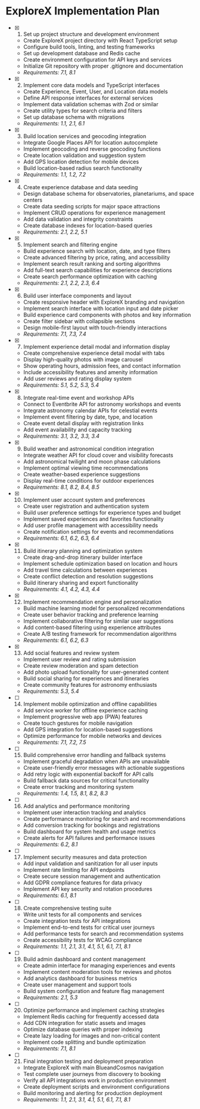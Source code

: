 # ExploreX Implementation Plan

- [x] 1. Set up project structure and development environment
  - Create ExploreX project directory with React TypeScript setup
  - Configure build tools, linting, and testing frameworks
  - Set up development database and Redis cache
  - Create environment configuration for API keys and services
  - Initialize Git repository with proper .gitignore and documentation
  - _Requirements: 7.1, 8.1_

- [x] 2. Implement core data models and TypeScript interfaces
  - Create Experience, Event, User, and Location data models
  - Define API response interfaces for external services
  - Implement data validation schemas with Zod or similar
  - Create utility types for search criteria and filters
  - Set up database schema with migrations
  - _Requirements: 1.1, 2.1, 6.1_

- [x] 3. Build location services and geocoding integration
  - Integrate Google Places API for location autocomplete
  - Implement geocoding and reverse geocoding functions
  - Create location validation and suggestion system
  - Add GPS location detection for mobile devices
  - Build location-based radius search functionality
  - _Requirements: 1.1, 1.2, 7.2_

- [x] 4. Create experience database and data seeding
  - Design database schema for observatories, planetariums, and space centers
  - Create data seeding scripts for major space attractions
  - Implement CRUD operations for experience management
  - Add data validation and integrity constraints
  - Create database indexes for location-based queries
  - _Requirements: 2.1, 2.2, 5.1_

- [x] 5. Implement search and filtering engine
  - Build experience search with location, date, and type filters
  - Create advanced filtering by price, rating, and accessibility
  - Implement search result ranking and sorting algorithms
  - Add full-text search capabilities for experience descriptions
  - Create search performance optimization with caching
  - _Requirements: 2.1, 2.2, 2.3, 6.4_

- [x] 6. Build user interface components and layout
  - Create responsive header with ExploreX branding and navigation
  - Implement search interface with location input and date picker
  - Build experience card components with photos and key information
  - Create filter sidebar with collapsible sections
  - Design mobile-first layout with touch-friendly interactions
  - _Requirements: 7.1, 7.3, 7.4_

- [x] 7. Implement experience detail modal and information display
  - Create comprehensive experience detail modal with tabs
  - Display high-quality photos with image carousel
  - Show operating hours, admission fees, and contact information
  - Include accessibility features and amenity information
  - Add user reviews and rating display system
  - _Requirements: 5.1, 5.2, 5.3, 5.4_

- [x] 8. Integrate real-time event and workshop APIs
  - Connect to Eventbrite API for astronomy workshops and events
  - Integrate astronomy calendar APIs for celestial events
  - Implement event filtering by date, type, and location
  - Create event detail display with registration links
  - Add event availability and capacity tracking
  - _Requirements: 3.1, 3.2, 3.3, 3.4_

- [x] 9. Build weather and astronomical condition integration
  - Integrate weather API for cloud cover and visibility forecasts
  - Add astronomical twilight and moon phase calculations
  - Implement optimal viewing time recommendations
  - Create weather-based experience suggestions
  - Display real-time conditions for outdoor experiences
  - _Requirements: 8.1, 8.2, 8.4, 8.5_

- [x] 10. Implement user account system and preferences
  - Create user registration and authentication system
  - Build user preference settings for experience types and budget
  - Implement saved experiences and favorites functionality
  - Add user profile management with accessibility needs
  - Create notification settings for events and recommendations
  - _Requirements: 6.1, 6.2, 6.3, 6.4_

- [x] 11. Build itinerary planning and optimization system
  - Create drag-and-drop itinerary builder interface
  - Implement schedule optimization based on location and hours
  - Add travel time calculations between experiences
  - Create conflict detection and resolution suggestions
  - Build itinerary sharing and export functionality
  - _Requirements: 4.1, 4.2, 4.3, 4.4_

- [x] 12. Implement recommendation engine and personalization
  - Build machine learning model for personalized recommendations
  - Create user behavior tracking and preference learning
  - Implement collaborative filtering for similar user suggestions
  - Add content-based filtering using experience attributes
  - Create A/B testing framework for recommendation algorithms
  - _Requirements: 6.1, 6.2, 6.3_

- [x] 13. Add social features and review system
  - Implement user review and rating submission
  - Create review moderation and spam detection
  - Add photo upload functionality for user-generated content
  - Build social sharing for experiences and itineraries
  - Create community features for astronomy enthusiasts
  - _Requirements: 5.3, 5.4_

- [ ] 14. Implement mobile optimization and offline capabilities
  - Add service worker for offline experience caching
  - Implement progressive web app (PWA) features
  - Create touch gestures for mobile navigation
  - Add GPS integration for location-based suggestions
  - Optimize performance for mobile networks and devices
  - _Requirements: 7.1, 7.2, 7.5_

- [ ] 15. Build comprehensive error handling and fallback systems
  - Implement graceful degradation when APIs are unavailable
  - Create user-friendly error messages with actionable suggestions
  - Add retry logic with exponential backoff for API calls
  - Build fallback data sources for critical functionality
  - Create error tracking and monitoring system
  - _Requirements: 1.4, 1.5, 8.1, 8.2, 8.3_

- [ ] 16. Add analytics and performance monitoring
  - Implement user interaction tracking and analytics
  - Create performance monitoring for search and recommendations
  - Add conversion tracking for bookings and registrations
  - Build dashboard for system health and usage metrics
  - Create alerts for API failures and performance issues
  - _Requirements: 6.2, 8.1_

- [ ] 17. Implement security measures and data protection
  - Add input validation and sanitization for all user inputs
  - Implement rate limiting for API endpoints
  - Create secure session management and authentication
  - Add GDPR compliance features for data privacy
  - Implement API key security and rotation procedures
  - _Requirements: 6.1, 8.1_

- [ ] 18. Create comprehensive testing suite
  - Write unit tests for all components and services
  - Create integration tests for API integrations
  - Implement end-to-end tests for critical user journeys
  - Add performance tests for search and recommendation systems
  - Create accessibility tests for WCAG compliance
  - _Requirements: 1.1, 2.1, 3.1, 4.1, 5.1, 6.1, 7.1, 8.1_

- [ ] 19. Build admin dashboard and content management
  - Create admin interface for managing experiences and events
  - Implement content moderation tools for reviews and photos
  - Add analytics dashboard for business metrics
  - Create user management and support tools
  - Build system configuration and feature flag management
  - _Requirements: 2.1, 5.3_

- [ ] 20. Optimize performance and implement caching strategies
  - Implement Redis caching for frequently accessed data
  - Add CDN integration for static assets and images
  - Optimize database queries with proper indexing
  - Create lazy loading for images and non-critical content
  - Implement code splitting and bundle optimization
  - _Requirements: 7.1, 8.1_

- [ ] 21. Final integration testing and deployment preparation
  - Integrate ExploreX with main BlueandCosmos navigation
  - Test complete user journeys from discovery to booking
  - Verify all API integrations work in production environment
  - Create deployment scripts and environment configurations
  - Build monitoring and alerting for production deployment
  - _Requirements: 1.1, 2.1, 3.1, 4.1, 5.1, 6.1, 7.1, 8.1_